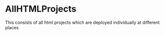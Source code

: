 # AllHTMLProjects
This consists of all html projects which are deployed individually at different places

